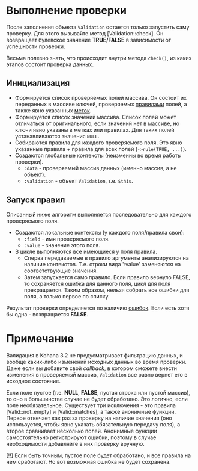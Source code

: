 # Выполнение проверки

После заполнения объекта `Validation` остается только запустить саму проверку. Для этого вызывайте метод [Validation::check].
 Он возвращает булевское значение **TRUE/FALSE** в зависимости от успешности проверки.

Весьма полезно знать, что происходит внутри метода `check()`, из каких этапов состоит проверка данных.

## Инициализация

 * Формируется список проверяемых полей массива. Он состоит их переданных в массиве ключей, проверяемых [правилами](validation/rules) полей,
  а также явно указанных [меток](validation/labels).
 * Формируется список значений массива. Список полей может отличаться от оригинального, если значений нет в массиве, но ключи
  явно указаны в метках или правилах. Для таких полей устанавливаются значения `NULL`.
 * Собираются правила для каждого проверяемого поля. Это явно указанные правила + правила для всех полей (`->rule(TRUE, ...)`).
 * Создаются глобальные контексты (неизменны во время работы проверки).
   * `:data` - проверяемый массив данных (именно массив, а не объект).
   * `:validation` - объект `Validation`, т.е. `$this`.

## Запуск правил

Описанный ниже алгоритм выполняется последовательно для каждого проверяемого поля.

 * Создаются локальные контексты (у каждого поля/правила свои):
   * `:field` - имя проверяемого поля.
   * `:value` - значение этого поля.
 * В цикле выполняются все имеющиеся у поля правила.
   * Сперва передаваемые в правило аргументы анализируются на наличие контекстов. Т.е. строки вида ':value' заменяются на
      соответствующие значения.
   * Затем запускается само правило. Если правило вернуло FALSE, то сохраняется ошибка для данного поля, цикл для поля
     прекращается. Таким образом, нельзя собрать все ошибки для поля, а только первое по списку.

Результат проверки определяется по наличию [ошибок](validation/errors). Если есть хотя бы одна - возвращается **FALSE**.

# Примечание

Валидация в Kohana 3.2 не предусматривает фильтрацию данных, и вообще каких-либо изменений исходных данных во время проверки.
 Даже если вы добавите свой *callback*, в котором сможете внести изменения в проверяемый массив, `Validation` все равно вернет
 его в исходное состояние.

Если поле пустое (т.е. **NULL**, **FALSE**, пустая строка или пустой массив), то оно в большинстве случае не будет обработано.
 Это логично, если поле необязательное. Существует три исключения - это правила [Valid::not_empty] и [Valid::matches],
 а также анонимные функции. Первое отвечает как раз за проверку на наличие значения (оно используется, чтобы явно указать
 обязательную передачу поля), а второе сравнивает несколько полей. Анонимные функции самостоятельно регистрируют ошибки,
 поэтому в случае необходимости добавляйте в них проверку вручную.

[!!] Если быть точным, пустое поле будет обработано, и все правила на нем сработают. Но вот возможная ошибка не будет сохранена.